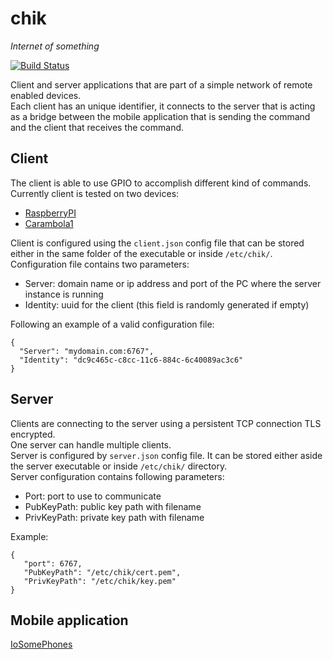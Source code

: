 # chik

_Internet of something_

[![Build Status](https://travis-ci.org/rferrazz/chik.svg?branch=master)](https://travis-ci.org/rferrazz/chik)

Client and server applications that are part of a simple network of remote enabled devices.    
Each client has an unique identifier, it connects to the server that is acting as a bridge between 
the mobile application that is sending the command and the client that receives the command.  

## Client

The client is able to use GPIO to accomplish different kind of commands. Currently client is tested
on two devices:
 - [RaspberryPI](https://www.raspberrypi.org)
 - [Carambola1](http://www.8devices.com/products/carambola)

Client is configured using the `client.json` config file that can be stored either in the same folder
of the executable or inside `/etc/chik/`. 
Configuration file contains two parameters:
 - Server: domain name or ip address and port of the PC where the server instance is running
 - Identity: uuid for the client (this field is randomly generated if empty)

Following an example of a valid configuration file:
```
{
  "Server": "mydomain.com:6767",
  "Identity": "dc9c465c-c8cc-11c6-884c-6c40089ac3c6"
}
```

## Server

Clients are connecting to the server using a persistent TCP connection TLS encrypted.  
One server can handle multiple clients.  
Server is configured by `server.json` config file. It can be stored either aside the server executable
or inside `/etc/chik/` directory.  
Server configuration contains following parameters:
 - Port: port to use to communicate
 - PubKeyPath: public key path with filename
 - PrivKeyPath: private key path with filename

 Example:
 ```
 {
    "port": 6767,
    "PubKeyPath": "/etc/chik/cert.pem",
    "PrivKeyPath": "/etc/chik/key.pem"
}
 ```

## Mobile application

[IoSomePhones](https://github.com/rferrazz/iosomephones)

